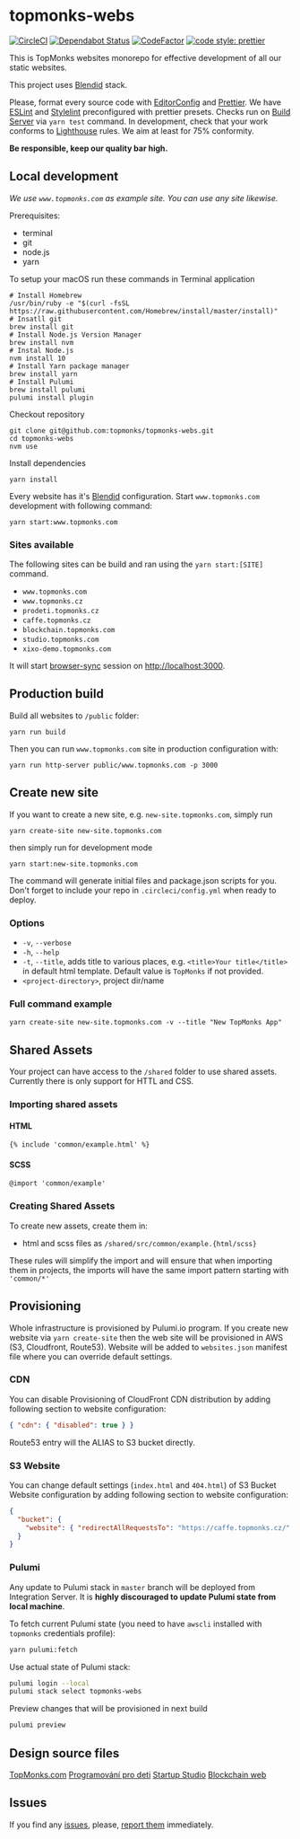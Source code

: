 # topmonks-webs

[![CircleCI](https://circleci.com/gh/topmonks/topmonks-webs.svg?style=svg&circle-token=758ac963913c835092778195e28b03bd4d17ac52)](https://circleci.com/gh/topmonks/topmonks-webs)
[![Dependabot Status](https://api.dependabot.com/badges/status?host=github&identifier=111909755)](https://dependabot.com)
[![CodeFactor](https://www.codefactor.io/repository/github/topmonks/topmonks-webs/badge)](https://www.codefactor.io/repository/github/topmonks/topmonks-webs)
[![code style: prettier](https://img.shields.io/badge/code_style-prettier-ff69b4.svg?style=flat-square)](https://github.com/prettier/prettier)

This is TopMonks websites monorepo for effective development of all our static websites.

This project uses [Blendid](https://github.com/vigetlabs/blendid) stack.

Please, format every source code with [EditorConfig](https://editorconfig.org/) and [Prettier](https://github.com/prettier/prettier). We have [ESLint](https://eslint.org/) and [Stylelint](https://stylelint.io/)
preconfigured with prettier presets. Checks run on [Build Server](https://circleci.com/gh/topmonks/topmonks-webs) via `yarn test` command.
In development, check that your work conforms to [Lighthouse](https://developers.google.com/web/tools/lighthouse/) rules. We aim at least for 75% conformity.

**Be responsible, keep our quality bar high.**

## Local development

_We use `www.topmonks.com` as example site. You can use any site likewise._

Prerequisites:

- terminal
- git
- node.js
- yarn

To setup your macOS run these commands in Terminal application

```
# Install Homebrew
/usr/bin/ruby -e "$(curl -fsSL https://raw.githubusercontent.com/Homebrew/install/master/install)"
# Insatll git
brew install git
# Install Node.js Version Manager
brew install nvm
# Instal Node.js
nvm install 10
# Install Yarn package manager
brew install yarn
# Install Pulumi
brew install pulumi
pulumi install plugin
```

Checkout repository

```
git clone git@github.com:topmonks/topmonks-webs.git
cd topmonks-webs
nvm use
```

Install dependencies

```
yarn install
```

Every website has it's [Blendid](https://github.com/vigetlabs/blendid) configuration.
Start `www.topmonks.com` development with following command:

```
yarn start:www.topmonks.com
```

### Sites available

The following sites can be build and ran using the `yarn start:[SITE]` command.

- `www.topmonks.com`
- `www.topmonks.cz`
- `prodeti.topmonks.cz`
- `caffe.topmonks.cz`
- `blockchain.topmonks.com`
- `studio.topmonks.com`
- `xixo-demo.topmonks.com`

It will start [browser-sync](https://browsersync.io/) session on [http://localhost:3000](http://localhost:3000).

## Production build

Build all websites to `/public` folder:

```
yarn run build
```

Then you can run `www.topmonks.com` site in production configuration with:

```
yarn run http-server public/www.topmonks.com -p 3000
```

## Create new site

If you want to create a new site, e.g. `new-site.topmonks.com`, simply run

```
yarn create-site new-site.topmonks.com
```

then simply run for development mode

```
yarn start:new-site.topmonks.com
```

The command will generate initial files and package.json scripts for you.
Don't forget to include your repo in `.circleci/config.yml` when ready to deploy.

### Options

- `-v`, `--verbose`
- `-h`, `--help`
- `-t`, `--title`, adds title to various places, e.g. `<title>Your title</title>` in default html template. Default value is `TopMonks` if not provided.
- `<project-directory>`, project dir/name

### Full command example

```
yarn create-site new-site.topmonks.com -v --title "New TopMonks App"
```

## Shared Assets

Your project can have access to the `/shared` folder to use shared assets.
Currently there is only support for HTTL and CSS.

### Importing shared assets

#### HTML

```
{% include 'common/example.html' %}
```

#### SCSS

```
@import 'common/example'
```

### Creating Shared Assets

To create new assets, create them in:

- html and scss files as `/shared/src/common/example.{html/scss}`

These rules will simplify the import and will ensure that when importing
them in projects, the imports will have the same import pattern starting with `'common/*'`

## Provisioning

Whole infrastructure is provisioned by Pulumi.io program. If you create new website via
`yarn create-site` then the web site will be provisioned in AWS (S3, Cloudfront, Route53).
Website will be added to `websites.json` manifest file where you can override default
settings.

### CDN

You can disable Provisioning of CloudFront CDN distribution by adding following section to
website configuration:

```json
{ "cdn": { "disabled": true } }
```

Route53 entry will the ALIAS to S3 bucket directly.

### S3 Website

You can change default settings (`index.html` and `404.html`) of S3 Bucket Website configuration
by adding following section to website configuration:

```json
{
  "bucket": {
    "website": { "redirectAllRequestsTo": "https://caffe.topmonks.cz/" }
  }
}
```

### Pulumi

Any update to Pulumi stack in `master` branch will be deployed from Integration Server.
It is **highly discouraged to update Pulumi state from local machine**.

To fetch current Pulumi state (you need to have `awscli` installed with `topmonks` credentials profile):

```bash
yarn pulumi:fetch
```

Use actual state of Pulumi stack:

```bash
pulumi login --local
pulumi stack select topmonks-webs
```

Preview changes that will be provisioned in next build

```bash
pulumi preview
```

## Design source files

[TopMonks.com](https://www.figma.com/file/DbvniEPJdbB5OLUonqkgYWT6/TopMonks-web?node-id=11%3A437)
[Programování pro deti](https://www.figma.com/file/BHVwvDKK14KDMJujg3KCAWcr/Programovani-pro-deti-desktop-mobile?node-id=0%3A1)
[Startup Studio](https://www.figma.com/file/VidXK3GhxvqaBD0M1qV8AiTw/Startup-studio-desktop-mobile?node-id=0%3A1)
[Blockchain web](https://www.figma.com/file/POCJGJXlqCiapGxT4yUeBd/blockchain-web-topmonks?node-id=0%3A1)

## Issues

If you find any [issues](https://github.com/topmonks/topmonks-webs/issues), please,
[report them](https://github.com/topmonks/topmonks-webs/issues/new) immediately.
